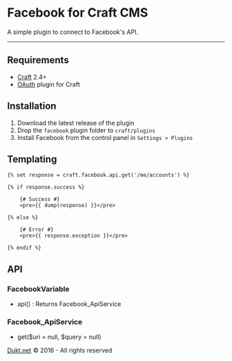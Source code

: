 # Facebook for Craft CMS

A simple plugin to connect to Facebook's API.

-------------------------------------------

## Requirements

- [Craft](http://buildwithcraft.com/) 2.4+
- [OAuth](https://dukt.net/craft/oauth) plugin for Craft

## Installation

1. Download the latest release of the plugin
2. Drop the `facebook` plugin folder to `craft/plugins`
3. Install Facebook from the control panel in `Settings > Plugins`

## Templating

    {% set response = craft.facebook.api.get('/me/accounts') %}

    {% if response.success %}

        {# Success #}
        <pre>{{ dump(response) }}</pre>

    {% else %}

        {# Error #}
        <pre>{{ response.exception }}</pre>

    {% endif %}

## API

### FacebookVariable

- api() : Returns Facebook_ApiService

### Facebook_ApiService

- get($uri = null, $query = null)

[Dukt.net](https://dukt.net/) © 2016 - All rights reserved